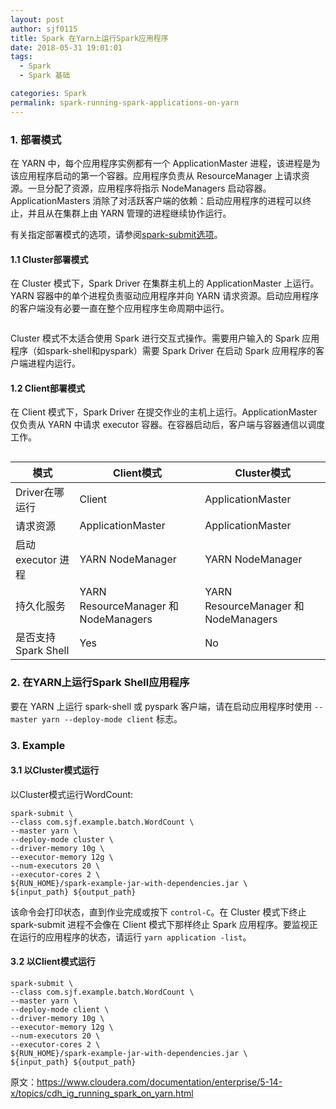 ```yaml
---
layout: post
author: sjf0115
title: Spark 在Yarn上运行Spark应用程序
date: 2018-05-31 19:01:01
tags:
  - Spark
  - Spark 基础

categories: Spark
permalink: spark-running-spark-applications-on-yarn
---
```


### 1. 部署模式

在 YARN 中，每个应用程序实例都有一个 ApplicationMaster 进程，该进程是为该应用程序启动的第一个容器。应用程序负责从 ResourceManager 上请求资源。一旦分配了资源，应用程序将指示 NodeManagers 启动容器。ApplicationMasters 消除了对活跃客户端的依赖：启动应用程序的进程可以终止，并且从在集群上由 YARN 管理的进程继续协作运行。

有关指定部署模式的选项，请参阅[spark-submit选项](http://smartsi.club/2018/04/07/spark-base-launching-applications-with-spark-submit/)。

#### 1.1 Cluster部署模式

在 Cluster 模式下，Spark Driver 在集群主机上的 ApplicationMaster 上运行。YARN 容器中的单个进程负责驱动应用程序并向 YARN 请求资源。启动应用程序的客户端没有必要一直在整个应用程序生命周期中运行。

![]()

Cluster 模式不太适合使用 Spark 进行交互式操作。需要用户输入的 Spark 应用程序（如spark-shell和pyspark）需要 Spark Driver 在启动 Spark 应用程序的客户端进程内运行。

#### 1.2 Client部署模式

在 Client 模式下，Spark Driver 在提交作业的主机上运行。ApplicationMaster 仅负责从 YARN 中请求 executor 容器。在容器启动后，客户端与容器通信以调度工作。

![]()

模式|Client模式|Cluster模式
---|---|---
Driver在哪运行| Client	|ApplicationMaster
请求资源	|ApplicationMaster	|ApplicationMaster
启动 executor 进程	|YARN NodeManager	|YARN NodeManager
持久化服务	|YARN ResourceManager 和 NodeManagers	|YARN ResourceManager 和 NodeManagers
是否支持Spark Shell	|Yes	|No

### 2. 在YARN上运行Spark Shell应用程序

要在 YARN 上运行 spark-shell 或 pyspark 客户端，请在启动应用程序时使用 `--master yarn --deploy-mode client` 标志。

### 3. Example

#### 3.1 以Cluster模式运行

以Cluster模式运行WordCount:
```
spark-submit \
--class com.sjf.example.batch.WordCount \
--master yarn \
--deploy-mode cluster \
--driver-memory 10g \
--executor-memory 12g \
--num-executors 20 \
--executor-cores 2 \
${RUN_HOME}/spark-example-jar-with-dependencies.jar \
${input_path} ${output_path}
```
该命令会打印状态，直到作业完成或按下 `control-C`。在 Cluster 模式下终止 spark-submit 进程不会像在 Client 模式下那样终止 Spark 应用程序。要监视正在运行的应用程序的状态，请运行 `yarn application -list`。

#### 3.2 以Client模式运行

```
spark-submit \
--class com.sjf.example.batch.WordCount \
--master yarn \
--deploy-mode client \
--driver-memory 10g \
--executor-memory 12g \
--num-executors 20 \
--executor-cores 2 \
${RUN_HOME}/spark-example-jar-with-dependencies.jar \
${input_path} ${output_path}
```

原文：https://www.cloudera.com/documentation/enterprise/5-14-x/topics/cdh_ig_running_spark_on_yarn.html
